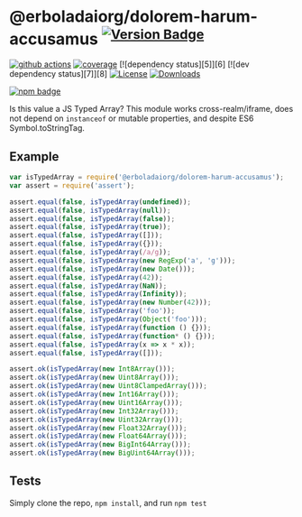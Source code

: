 # @erboladaiorg/dolorem-harum-accusamus <sup>[![Version Badge][npm-version-svg]][package-url]</sup>

[![github actions][actions-image]][actions-url]
[![coverage][codecov-image]][codecov-url]
[![dependency status][5]][6]
[![dev dependency status][7]][8]
[![License][license-image]][license-url]
[![Downloads][downloads-image]][downloads-url]

[![npm badge][npm-badge-png]][package-url]

Is this value a JS Typed Array? This module works cross-realm/iframe, does not depend on `instanceof` or mutable properties, and despite ES6 Symbol.toStringTag.

## Example

```js
var isTypedArray = require('@erboladaiorg/dolorem-harum-accusamus');
var assert = require('assert');

assert.equal(false, isTypedArray(undefined));
assert.equal(false, isTypedArray(null));
assert.equal(false, isTypedArray(false));
assert.equal(false, isTypedArray(true));
assert.equal(false, isTypedArray([]));
assert.equal(false, isTypedArray({}));
assert.equal(false, isTypedArray(/a/g));
assert.equal(false, isTypedArray(new RegExp('a', 'g')));
assert.equal(false, isTypedArray(new Date()));
assert.equal(false, isTypedArray(42));
assert.equal(false, isTypedArray(NaN));
assert.equal(false, isTypedArray(Infinity));
assert.equal(false, isTypedArray(new Number(42)));
assert.equal(false, isTypedArray('foo'));
assert.equal(false, isTypedArray(Object('foo')));
assert.equal(false, isTypedArray(function () {}));
assert.equal(false, isTypedArray(function* () {}));
assert.equal(false, isTypedArray(x => x * x));
assert.equal(false, isTypedArray([]));

assert.ok(isTypedArray(new Int8Array()));
assert.ok(isTypedArray(new Uint8Array()));
assert.ok(isTypedArray(new Uint8ClampedArray()));
assert.ok(isTypedArray(new Int16Array()));
assert.ok(isTypedArray(new Uint16Array()));
assert.ok(isTypedArray(new Int32Array()));
assert.ok(isTypedArray(new Uint32Array()));
assert.ok(isTypedArray(new Float32Array()));
assert.ok(isTypedArray(new Float64Array()));
assert.ok(isTypedArray(new BigInt64Array()));
assert.ok(isTypedArray(new BigUint64Array()));
```

## Tests
Simply clone the repo, `npm install`, and run `npm test`

[package-url]: https://npmjs.org/package/@erboladaiorg/dolorem-harum-accusamus
[npm-version-svg]: https://versionbadg.es/inspect-js/@erboladaiorg/dolorem-harum-accusamus.svg
[deps-svg]: https://david-dm.org/inspect-js/@erboladaiorg/dolorem-harum-accusamus.svg
[deps-url]: https://david-dm.org/inspect-js/@erboladaiorg/dolorem-harum-accusamus
[dev-deps-svg]: https://david-dm.org/inspect-js/@erboladaiorg/dolorem-harum-accusamus/dev-status.svg
[dev-deps-url]: https://david-dm.org/inspect-js/@erboladaiorg/dolorem-harum-accusamus#info=devDependencies
[npm-badge-png]: https://nodei.co/npm/@erboladaiorg/dolorem-harum-accusamus.png?downloads=true&stars=true
[license-image]: https://img.shields.io/npm/l/@erboladaiorg/dolorem-harum-accusamus.svg
[license-url]: LICENSE
[downloads-image]: https://img.shields.io/npm/dm/@erboladaiorg/dolorem-harum-accusamus.svg
[downloads-url]: https://npm-stat.com/charts.html?package=@erboladaiorg/dolorem-harum-accusamus
[codecov-image]: https://codecov.io/gh/inspect-js/@erboladaiorg/dolorem-harum-accusamus/branch/main/graphs/badge.svg
[codecov-url]: https://app.codecov.io/gh/inspect-js/@erboladaiorg/dolorem-harum-accusamus/
[actions-image]: https://img.shields.io/endpoint?url=https://github-actions-badge-u3jn4tfpocch.runkit.sh/inspect-js/@erboladaiorg/dolorem-harum-accusamus
[actions-url]: https://github.com/erboladaiorg/dolorem-harum-accusamus/actions
